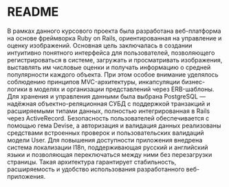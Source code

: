 # README

В рамках данного курсового проекта была разработана веб-платформа на основе фреймворка Ruby on Rails, ориентированная на управление и оценку изображений. Основная цель заключалась в создании интуитивно понятного интерфейса для пользователей, позволяющего регистрироваться в системе, загружать и просматривать изображения, выставлять им числовые оценки и получать информацию о средней популярности каждого объекта. При этом особое внимание уделялось соблюдению принципов MVC-архитектуры, инкапсуляции бизнес-логики в моделях и организации представлений через ERB-шаблоны.
Для хранения и управления данными была выбрана PostgreSQL — надёжная объектно-реляционная СУБД с поддержкой транзакций и расширяемыми типами данных, полностью интегрированная в Rails через ActiveRecord. Безопасность пользователей обеспечивается с помощью гема Devise, а авторизация и валидация данных реализованы средствами встроенных проверок и пользовательских валидаций модели User. Для повышения доступности приложения внедрена система локализации I18n, поддерживающая русский и английский языки и позволяющая переключаться между ними без перезагрузки страницы. Такая архитектура гарантирует стабильность, расширяемость и удобство использования разработанного веб-приложения.
